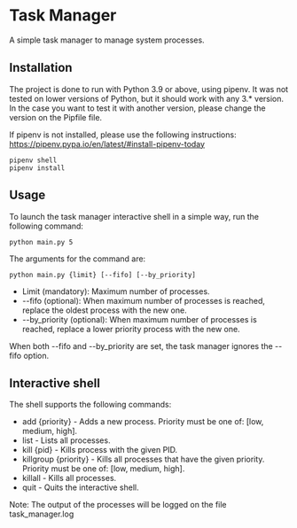# Task Manager

A simple task manager to manage system processes.

## Installation

The project is done to run with Python 3.9 or above, using pipenv. It was not tested on lower versions of Python, but it should work with any 3.\* version. In the case you want to test it with another version, please change the version on the Pipfile file.

If pipenv is not installed, please use the following instructions: https://pipenv.pypa.io/en/latest/#install-pipenv-today

```
pipenv shell
pipenv install
```

## Usage

To launch the task manager interactive shell in a simple way, run the following command:

```
python main.py 5
```

The arguments for the command are:

```
python main.py {limit} [--fifo] [--by_priority]
```

- Limit (mandatory): Maximum number of processes.
- --fifo (optional): When maximum number of processes is reached, replace the oldest process with the new one.
- --by_priority (optional): When maximum number of processes is reached, replace a lower priority process with the new one.

When both --fifo and --by_priority are set, the task manager ignores the --fifo option.

## Interactive shell

The shell supports the following commands:

- add {priority} - Adds a new process. Priority must be one of: [low, medium, high].
- list - Lists all processes.
- kill {pid} - Kills process with the given PID.
- killgroup {priority} - Kills all processes that have the given priority. Priority must be one of: [low, medium, high].
- killall - Kills all processes.
- quit - Quits the interactive shell.

Note: The output of the processes will be logged on the file task_manager.log
